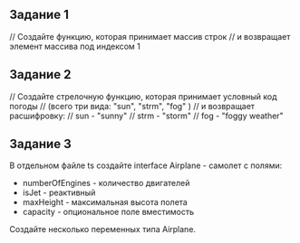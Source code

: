 ## Задание 1

// Создайте функцию, которая принимает массив строк
// и возвращает элемент массива под индексом 1

## Задание 2

// Создайте стрелочную функцию, которая принимает условный код погоды
// (всего три вида: "sun", "strm", "fog" )
// и возвращает расшифровку:
// sun - "sunny"
// strm - "storm"
// fog - "foggy weather"

## Задание 3

В отдельном файле ts создайте interface Airplane - самолет с полями:
- numberOfEngines - количество двигателей
- isJet - реактивный
- maxHeight - максимальная высота полета
- capacity - опциональное поле вместимость

Создайте несколько переменных типа Airplane.

